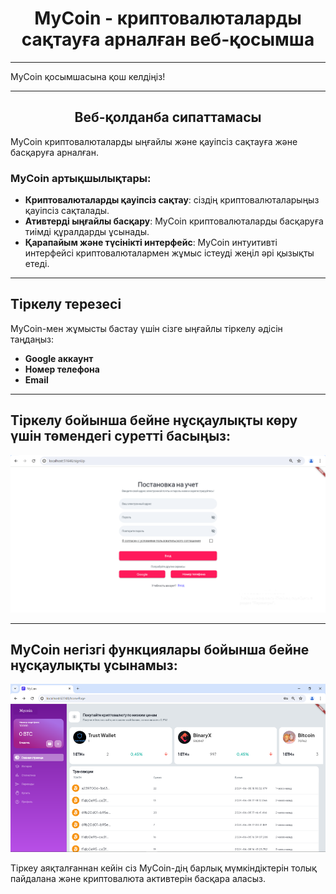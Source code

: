 # <center>MyCoin -  криптовалюталарды сақтауға арналған веб-қосымша</center>

---

MyCoin қосымшасына қош келдіңіз!

---

## <center>Веб-қолданба сипаттамасы</center>

MyCoin криптовалюталарды ыңғайлы және қауіпсіз сақтауға және басқаруға арналған.

### MyCoin артықшылықтары:

- **Криптовалюталарды қауіпсіз сақтау**: сіздің криптовалюталарыңыз қауіпсіз сақталады.
- **Ативтерді ыңғайлы басқару**: MyCoin криптовалюталарды басқаруға тиімді құралдарды ұсынады.
- **Қарапайым және түсінікті интерфейс**: MyCoin интуитивті интерфейсі криптовалюталармен жұмыс істеуді жеңіл әрі қызықты етеді.

---

##  Тіркелу терезесі

MyCoin-мен жұмысты бастау үшін сізге ыңғайлы тіркелу әдісін таңдаңыз:

- **Google аккаунт**
- **Номер телефона**
- **Email**

---

## Тіркелу бойынша бейне нұсқаулықты көру үшін төмендегі суретті басыңыз:

[![Видеоинструкция по регистрации](https://github.com/ulpannurgissayeva/mycoin/blob/master/assets/images/2024-06-06_03-04-32.png)](https://www.youtube.com/watch?v=ovEB0a8UMhw)

---
## MyCoin негізгі функциялары бойынша бейне нұсқаулықты ұсынамыз:
[![Видеоинструкция по основным функциям](https://github.com/ulpannurgissayeva/mycoin/blob/master/assets/images/mainpage1.png)](https://www.youtube.com/watch?v=OAUDGbYUlg0)

Тіркеу аяқталғаннан кейін сіз MyCoin-дің барлық мүмкіндіктерін толық пайдалана және криптовалюта активтерін басқара аласыз.

